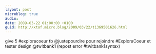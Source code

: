 ```yaml
---
layout: post
microblog: true
audio: 
date: 2009-03-22 01:00:00 +0100
guid: http://xtof.micro.blog/2009/03/22/t1369501626.html
---
```

give 5 #exploracoeur tb @justepourdire pour rejoindre #ExploraCoeur et tester design @twitbank1 (repost error #twitbank1syntax)
